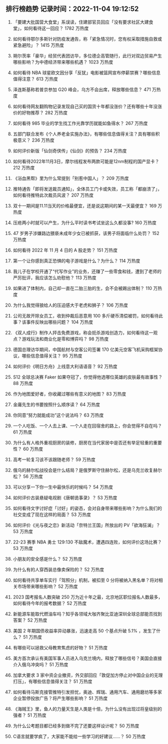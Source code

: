 
## 排行榜趋势 记录时间：2022-11-04 19:12:52
  
  1. 「要建大批国营大食堂」系误读，住建部官员回应「没有要求社区大建食堂」，如何看待这一回应？ 1782 万热度
    
  2. 如何看待鄂尔多斯针对防疫发通告，称「紧急情况时，您有权采取措施自救或紧急避险」？ 1415 万热度
    
  3. 朔尔茨率「豪华」经贸代表团访华，多位德企高管随行，此行对双边贸易产生哪些影响？为中德经济带来哪些机遇？ 1023 万热度
    
  4. 如何看待 NBA 球星欧文因分享「反犹」电影被篮网宣布停薪禁赛？哪些信息值得注意？ 613 万热度
    
  5. 泽连斯基称若普京参加 G20 峰会，乌方不会出席，释放哪些信息？ 471 万热度
    
  6. 如何看待网友翻购物记录发现自己买的国货十年都没涨价？还有哪些十年没涨价的好物推荐？ 282 万热度
    
  7. 如何看待 985 毕业的学生找工作光靠学历就能如鱼得水？ 267 万热度
    
  8. 五部门联合发布《个人养老金实施办法》，有哪些信息值得关注？具有哪些积极意义？ 236 万热度
    
  9. 如何评价新版「仙剑奇侠传」《仙剑》的预告？ 234 万热度
    
  10. 如何看待2022年11月3日，摩尔线程发布两款可能是12nm制程的国产显卡？ 212 万热度
    
  11. 《浴血黑帮》里为什么常提到「别惹中国人」？ 209 万热度
    
  12. 推特通告「即将发送裁员通知」，全体员工门卡或失效，员工称「都崩溃了」，如何看待推特此次裁员风波？ 207 万热度
    
  13. 双十一期间是11.11当天的价格最便宜，还是说这期间的某一天最便宜？ 169 万热度
    
  14. 压疮两小时就可以产生，为什么平时读书考试坐这么久都没事? 160 万热度
    
  15. 47 岁男子涉嫌路边猥亵未成年少女已被抓获，该男子将面临什么处罚？ 152 万热度
    
  16. 如何看待 2022 年 11 月 4 日的 A 股走势？ 151 万热度
    
  17. 第一个让你感到真正恐惧的电子游戏是什么？为什么？ 114 万热度
    
  18. 我儿子在学校开通了“代写作业”的业务，还赚了一些零食和钱，遭到了老师的严厉批评，我应该怎么劝慰他？ 113 万热度
    
  19. 如果进了体制内，自己却一直在二胎三胎的生，会不会被踢出体制？ 110 万热度
    
  20. 为什么我觉得狼给人的压迫感大于老虎和狮子？ 106 万热度
    
  21. 公司无故开除女员工，收到仲裁后恶意用 100 多斤硬币清偿被罚，如何看待此事？该事件反映出哪些问题？ 104 万热度
    
  22. 《双人成行》制作人抨击免费游戏，称会扼杀游戏创造力，如何看待这一观点？游戏玩法和商业化是零和博弈吗？ 98 万热度
    
  23. 德国总理访华期间，中国航材与空客公司签署 170 亿美元空客飞机采购框架协议，哪些信息值得关注？ 95 万热度
    
  24. 如何评价《明日方舟》上线意大利语语音？ 92 万热度
    
  25. S12 全球总决赛 Faker 如果夺冠了，你觉得他选哪位英雄的皮肤最有故事性？ 88 万热度
    
  26. 作为地图爱好者，你收藏过哪些有意义的地图？ 83 万热度
    
  27. 金庸先生的书要按照什么顺序读？ 64 万热度
    
  28. 你同意“努力就能成功”这个说法吗？ 63 万热度
    
  29. 一个人吃饭、一个人去上课、一个人走在回宿舍的路上，你会觉得不自在吗？ 61 万热度
    
  30. 为什么有人格外重视厨房的装修，厨房在当代家居中是否还有举足轻重的重要性？ 60 万热度
    
  31. 高考一轮复习该不该跟随老师？ 59 万热度
    
  32. 俄乌的赫尔松战役会是什么结局？是俄罗斯守住赫尔松，还是乌克兰收复赫尔松？ 56 万热度
    
  33. 可以分享一下你一生中最快乐的时候吗？ 54 万热度
    
  34. 如何评价古装悬疑电视剧《唐朝诡事录》？ 53 万热度
    
  35. 如何看待文字讨好症「讨好」的姿态，会对自身带来哪些影响？为什么我们的社交变成了现在这样的局面？ 53 万热度
    
  36. 如何评价《光与夜之恋》新活动「奈特兰王国」所放出的 PV「欲海狂澜」？ 53 万热度
    
  37. 22-23 赛季 NBA 勇士 129:130 不敌魔术，遭遇四连败，如何评价这场比赛？ 53 万热度
    
  38. 小朋友的安全感是什么？ 52 万热度
    
  39. 为什么有的人穿西装总像卖保险的？ 52 万热度
    
  40. 如何看待共享单车实行「驾照分」机制，被扣至 0 分将被纳入黑名单？将对相关市场带来哪些影响？ 52 万热度
    
  41. 2023 国考报名人数突破 250 万为近十年之最，北京地区职位报名人数最多，如何看待今年的报考数据？ 52 万热度
    
  42. 新能源车能取代燃油车吗？知乎各领域大咖齐聚比亚迪深圳全球总部能否找到答案？ 52 万热度
    
  43. 美国 2 年期国债收益率异动暴涨，迅速走高 50 个基点升破 5.1% ，发生了什么？ 51 万热度
    
  44. 有哪些可以拯救父母教育焦虑的好物？ 51 万热度
    
  45. 美方首次承认有美国军事人员进入乌克兰境内，释放了哪些信号？美国会直接介入俄乌冲突吗？ 51 万热度
    
  46. 加拿大要求 3 家中资企业撤资，外交部回应「敦促加方停止对中国企业的无理打压」，有哪些信息值得关注？ 51 万热度
    
  47. 如何看待马斯克接管推特引发担忧，奥迪、辉瑞、通用汽车、通用磨坊等多家企业暂停投放广告？将产生哪些影响？ 51 万热度
    
  48. 《海贼王》里，鱼人的力量天生是人类是十倍，为什么没有出现过将皇级别的强者？ 51 万热度
    
  49. 为什么公考题目都已经多到做不完了还要这样设计呢？ 50 万热度
    
  50. C语言就要学疯了，大家能不能给一些学习的好建议……？ 50 万热度
    